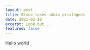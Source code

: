 ```yaml
---
layout: post
title: Bruce loses admin privlegeds
date: 2021-02-10
excerpt: Look out...
featured: false
---
```

Hello world